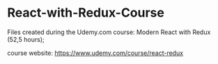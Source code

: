 # React-with-Redux-Course

Files created during the Udemy.com course: Modern React with Redux (52,5 hours);

course website: https://www.udemy.com/course/react-redux
